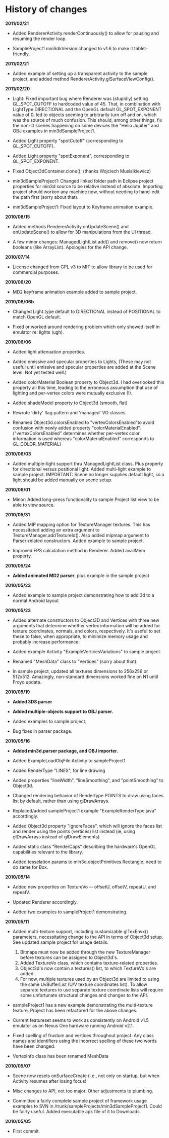 # History of changes #

**2011/02/21**

  * Added RendererActivity.renderContinuously() to allow for pausing and resuming the render loop.

  * SampleProject1 minSdkVersion changed to v1.6 to make it tablet-friendly.


**2011/02/21**

  * Added example of setting up a transparent activity to the sample project, and added method RendererActivity.glSurfaceViewConfig().


**2011/02/20**

  * Light: Fixed important bug where Renderer was (stupidly) setting GL\_SPOT\_CUTOFF to hardcoded value of 45. That, in combination with LightType.DIRECTIONAL and the OpenGL default GL\_SPOT\_EXPONENT value of 0, led to objects seeming to arbitrarily turn off and on, which was the source of much confusion. This should, among other things, fix the non-lit scenes happening on some devices the "Hello Jupiter" and OBJ examples in min3dSampleProject1.

  * Added Light property "spotCutoff" (corresponding to GL\_SPOT\_CUTOFF).

  * Added Light property "spotExponent", corresponding to GL\_SPOT\_EXPONENT.

  * Fixed Object3dContainer.clone(); (thanks Wojciech Musialkiewicz)

  * min3dSampleProject1: Changed linked folder path in Eclipse project properties for min3d source to be relative instead of absolute. Importing project should workon any machine now, without needing to hand-edit the path first (sorry about that).

  * min3dSampleProject1: Fixed layout to Keyframe animation example.


**2010/08/15**

  * Added methods RendererActivity.onUpdateScene() and onUpdateScene() to allow for 3D manipulations from the UI thread.

  * A few minor changes: ManagedLightList.add() and remove() now return booleans (like ArrayList). Apologies for the API change.

**2010/07/14**

  * License changed from GPL v3 to MIT to allow library to be used for commercial purposes.

**2010/06/20**

  * MD2 keyframe animation example added to sample project.

**2010/06/06b**

  * Changed Light.type default to DIRECTIONAL instead of POSITIONAL to match OpenGL default.

  * Fixed or worked around rendering problem which only showed itself in emulator re: lights (ugh).

**2010/06/06**

  * Added light attenuation properties.

  * Added emissive and specular properties to Lights, (These may not useful until emissive and specular properties are added at the Scene level. Not yet tested well.)

  * Added colorMaterial Boolean property to Object3d. I had overlooked this property all this time, leading to the erroneous assumption that use of lighting and per-vertex colors were mutually exclusive (!).

  * Added shadeModel property to Object3d (smooth, flat)

  * Rewrote 'dirty' flag pattern and 'managed' VO classes.

  * Renamed Object3d.colorsEnabled to "vertexColorsEnabled"to avoid confusion with newly added property "colorMaterialEnabled". ("vertexColorsEnabled" determines whether per-vertex color information is used whereas "colorMaterialEnabled" corresponds to GL\_COLOR\_MATERIAL)

**2010/06/03**

  * Added multiple-light support thru ManagedLightList class. Plus property for directional versus positional light. Added multi-light example to sample project. IMPORTANT: Scene no longer supplies default light, so a light should be added manually on scene setup.

**2010/06/01**

  * Minor: Added long-press functionality to sample Project list view to be able to view source.

**2010/05/31**

  * Added MIP mapping option for TextureManager textures. This has necessitated adding an extra argument to TextureManager.addTextureId(). Also added mipmap argument to Parser-related constructors. Added example to sample project.

  * Improved FPS calculation method in Renderer. Added availMem property.

**2010/05/24**

  * **Added animated MD2 parser**, plus example in the sample project

**2010/05/23**

  * Added example to sample project demonstrating how to add 3d to a normal Android layout

**2010/05/23**

  * Added alternate constructors to Object3D and Vertices with three new arguments that determine whether vertex information will be added for texture coordinates, normals, and colors, respectively. It's useful to set these to false, when appropriate, to minimize memory usage and probably increase performance.

  * Added example Activity "ExampleVerticesVariations" to sample project.

  * Renamed "MeshData" class to "Vertices" (sorry about that).

  * In sample project, updated all textures dimensions to 256x256 or 512x512. Amazingly, non-standard dimensions worked fine on N1 until Froyo update.

**2010/05/19**

  * **Added 3DS parser**

  * **Added multiple-objects support to OBJ parser.**

  * Added examples to sample project.

  * Bug fixes in parser package.


**2010/05/16**

  * **Added min3d.parser package, and OBJ importer.**

  * Added ExampleLoadObjFile Activity to sampleProject1

  * Added RenderType "LINES", for line drawing

  * Added properties "lineWidth", "lineSmoothing", and "pointSmoothing" to Object3d.

  * Changed rendering behavior of Rendertype.POINTS to draw using faces list by default, rather than using glDrawArrays.

  * Replaced/added sampleProject1 example "ExampleRenderType.java" accordingly.

  * Added Object3d property "ignoreFaces", which will ignore the faces list and render using the points (vertices) list instead (ie, using glDrawArrays instead of glDrawElements).

  * Added static class "RenderCaps" describing the hardware's OpenGL capabilities relevant to the library.

  * Added tesselation params to min3d.objectPrimitives.Rectangle; need to do same for Box.


**2010/05/14**

  * Added new properties on TextureVo -- offsetU, offsetV, repeatU, and repeatV.

  * Updated Renderer accordingly.

  * Added two examples to sampleProject1 demonstrating.

**2010/05/11**

  * Added multi-texture support, including customizable glTexEnvx() parameters, necessitating change to the API in terms of Object3d setup. See updated sample project for usage details.
    1. Bitmaps must now be added through the new TextureManager before textures can be assigned to Object3d's.
    1. Added TextureVo class, which contains texture-related properties.
    1. Object3d's now contain a textures() list, to which TextureVo's are added.
    1. For now, multiple textures used by an Object3d are limited to using the same UvBufferList (U/V texture coordinates list). To allow separate textures to use separate texture coordinate lists will require some unfortunate structural changes and changes to the API.

  * sampleProject1 has a new example demonstrating the multi-texture feature. Project has been refactored for the above changes.

  * Current featureset seems to work as consistently on Android v1.5 emulator as on Nexus One hardware running Android v2.1.

  * Fixed spelling of frustum and vertices throughout project. Any class names and identifiers using the incorrect spelling of these two words have been changed.

  * VertexInfo class has been renamed MeshData


**2010/05/07**

  * Scene now resets onSurfaceCreate (i.e., not only on startup, but when Activity resumes after losing focus)

  * Misc changes to API, not too major. Other adjustments to plumbing.

  * Committed a fairly complete sample project of framework usage examples to SVN in /trunk/sampleProjects/min3dSampleProject1. Could be fairly useful. Added executable apk file of it to Downloads.

**2010/05/05**

  * First commit.